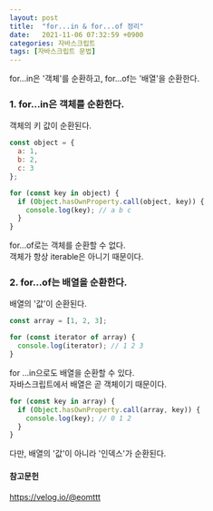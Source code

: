 ```yaml
---
layout: post
title:  "for...in & for...of 정리"
date:   2021-11-06 07:32:59 +0900
categories: 자바스크립트
tags: [자바스크립트 문법]
---
```

for...in은 '객체'를 순환하고, for...of는 '배열'을 순환한다.
### 1. for...in은 객체를 순환한다. 
객체의 키 값이 순환된다.

```javascript
const object = {
  a: 1,
  b: 2,
  c: 3
};

for (const key in object) {
  if (Object.hasOwnProperty.call(object, key)) {
    console.log(key); // a b c 
  }
}
```

for...of로는 객체를 순환할 수 없다.  
객체가 항상 iterable은 아니기 때문이다.  
### 2. for...of는 배열을 순환한다. 

배열의 '값'이 순환된다. 

```javascript
const array = [1, 2, 3];

for (const iterator of array) {
  console.log(iterator); // 1 2 3 
}
```
for ...in으로도 배열을 순환할 수 있다.  
자바스크립트에서 배열은 곧 객체이기 때문이다.

```javascript
for (const key in array) {
  if (Object.hasOwnProperty.call(array, key)) {
    console.log(key); // 0 1 2
  }
}
```
다만, 배열의 '값'이 아니라 '인덱스'가 순환된다. 

#### 참고문헌
https://velog.io/@eomttt